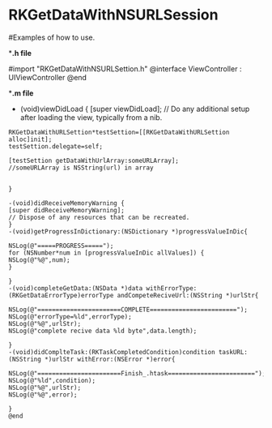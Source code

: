 RKGetDataWithNSURLSession
=========================
#Examples of how to use.

  ***.h file**
  
  #import "RKGetDataWithNSURLSettion.h"
  @interface ViewController : UIViewController<RKGetDataWithURLSettionDelegate>
  @end
  
  ***.m file**
  

   - (void)viewDidLoad {
   [super viewDidLoad];
   // Do any additional setup after loading the view, typically from a nib.
    
    RKGetDataWithURLSettion*testSettion=[[RKGetDataWithURLSettion alloc]init];
    testSettion.delegate=self;
    
    [testSettion getDataWithUrlArray:someURLArray];
    //someURLArray is NSString(url) in array
    

    }

    -(void)didReceiveMemoryWarning {
    [super didReceiveMemoryWarning];
    // Dispose of any resources that can be recreated.
    }
    -(void)getProgressInDictionary:(NSDictionary *)progressValueInDic{
    
    NSLog(@"=====PROGRESS=====");
    for (NSNumber*num in [progressValueInDic allValues]) {
    NSLog(@"%@",num);
    }
    
    }
    -(void)completeGetData:(NSData *)data withErrorType:(RKGetDataErrorType)errorType andCompeteReciveUrl:(NSString *)urlStr{
    
    NSLog(@"=======================COMPLETE========================");
    NSLog(@"errorType=%ld",errorType);
    NSLog(@"%@",urlStr);
    NSLog(@"complete recive data %ld byte",data.length);
    
    }
    -(void)didComplteTask:(RKTaskCompletedCondition)condition taskURL:(NSString *)urlStr withError:(NSError *)error{
    
    NSLog(@"=======================Finish_.htask========================");
    NSLog(@"%ld",condition);
    NSLog(@"%@",urlStr);
    NSLog(@"%@",error);

    }
    @end
